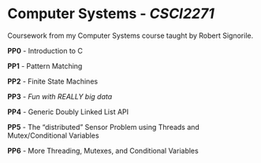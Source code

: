 # Computer Systems - _CSCI2271_
Coursework from my Computer Systems course taught by Robert Signorile.

**PP0** - Introduction to C

**PP1** - Pattern Matching

**PP2** - Finite State Machines

**PP3** - _Fun with REALLY big data_

**PP4** - Generic Doubly Linked List API

**PP5** - The “distributed” Sensor Problem using Threads and Mutex/Conditional Variables

**PP6** - More Threading, Mutexes, and Conditional Variables
